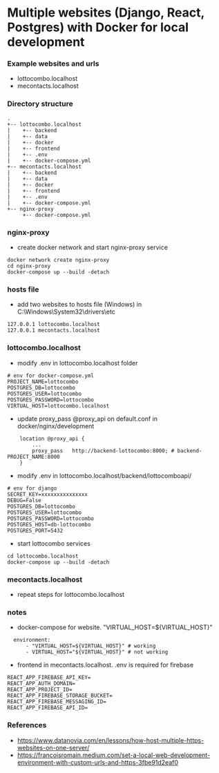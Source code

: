 # Multiple websites (Django, React, Postgres) with Docker for local development

### Example websites and urls
- lottocombo.localhost
- mecontacts.localhost

### Directory structure
```
.
+-- lottocombo.localhost
|    +-- backend
|    +-- data
|    +-- docker
|    +-- frontend
|    +-- .env
|    +-- docker-compose.yml
+-- mecontacts.localhost
|    +-- backend
|    +-- data
|    +-- docker
|    +-- frontend
|    +-- .env
|    +-- docker-compose.yml
+-- nginx-proxy
     +-- docker-compose.yml   
```

### nginx-proxy
- create docker network and start nginx-proxy service
```
docker network create nginx-proxy
cd nginx-proxy
docker-compose up --build -detach
```
### hosts file
- add two websites to hosts file (Windows) in C:\Windows\System32\drivers\etc

```
127.0.0.1 lottocombo.localhost
127.0.0.1 mecontacts.localhost
```

### lottocombo.localhost
- modify .env in lottocombo.localhost folder
```
# env for docker-compose.yml
PROJECT_NAME=lottocombo
POSTGRES_DB=lottocombo
POSTGRES_USER=lottocombo
POSTGRES_PASSWORD=lottocombo
VIRTUAL_HOST=lottocombo.localhost
```

- update proxy_pass @proxy_api on default.conf in docker/nginx/development
```
    location @proxy_api {
        ...
        proxy_pass   http://backend-lottocombo:8000; # backend-PROJECT_NAME:8000
    }
```
- modify .env in lottocombo.localhost/backend/lottocomboapi/
```
# env for django
SECRET_KEY=xxxxxxxxxxxxxxx
DEBUG=False
POSTGRES_DB=lottocombo
POSTGRES_USER=lottocombo
POSTGRES_PASSWORD=lottocombo
POSTGRES_HOST=db-lottocombo
POSTGRES_PORT=5432
```
- start lottocombo services
```
cd lottocombo.localhost
docker-compose up --build -detach
```
### mecontacts.localhost
- repeat steps for lottocombo.localhost

### notes
- docker-compose for website. "VIRTUAL_HOST=${VIRTUAL_HOST}"
```
  environment:
      - "VIRTUAL_HOST=${VIRTUAL_HOST}" # working
      - VIRTUAL_HOST="${VIRTUAL_HOST}" # not working
```
- frontend in mecontacts.localhost. .env is required for firebase
```
REACT_APP_FIREBASE_API_KEY=
REACT_APP_AUTH_DOMAIN=
REACT_APP_PROJECT_ID=
REACT_APP_FIREBASE_STORAGE_BUCKET=
REACT_APP_FIREBASE_MESSAGING_ID=
REACT_APP_FIREBASE_API_ID=
```

### References
- https://www.datanovia.com/en/lessons/how-host-multiple-https-websites-on-one-server/
- https://francoisromain.medium.com/set-a-local-web-development-environment-with-custom-urls-and-https-3fbe91d2eaf0

